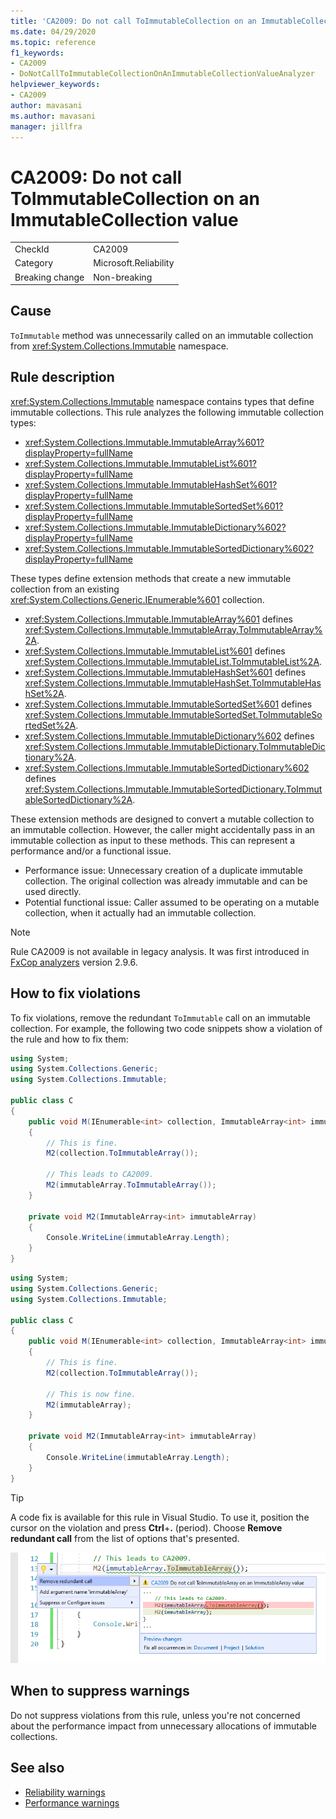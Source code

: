 ```yaml
---
title: 'CA2009: Do not call ToImmutableCollection on an ImmutableCollection value'
ms.date: 04/29/2020
ms.topic: reference
f1_keywords:
- CA2009
- DoNotCallToImmutableCollectionOnAnImmutableCollectionValueAnalyzer
helpviewer_keywords:
- CA2009
author: mavasani
ms.author: mavasani
manager: jillfra
---
```

# CA2009: Do not call ToImmutableCollection on an ImmutableCollection value

|||
|-|-|
|CheckId|CA2009|
|Category|Microsoft.Reliability|
|Breaking change|Non-breaking|

## Cause

`ToImmutable` method was unnecessarily called on an immutable collection from <xref:System.Collections.Immutable> namespace.

## Rule description

<xref:System.Collections.Immutable> namespace contains types that define immutable collections. This rule analyzes the following immutable collection types:

- <xref:System.Collections.Immutable.ImmutableArray%601?displayProperty=fullName>
- <xref:System.Collections.Immutable.ImmutableList%601?displayProperty=fullName>
- <xref:System.Collections.Immutable.ImmutableHashSet%601?displayProperty=fullName>
- <xref:System.Collections.Immutable.ImmutableSortedSet%601?displayProperty=fullName>
- <xref:System.Collections.Immutable.ImmutableDictionary%602?displayProperty=fullName>
- <xref:System.Collections.Immutable.ImmutableSortedDictionary%602?displayProperty=fullName>

These types define extension methods that create a new immutable collection from an existing <xref:System.Collections.Generic.IEnumerable%601> collection.

- <xref:System.Collections.Immutable.ImmutableArray%601> defines <xref:System.Collections.Immutable.ImmutableArray.ToImmutableArray%2A>.
- <xref:System.Collections.Immutable.ImmutableList%601> defines <xref:System.Collections.Immutable.ImmutableList.ToImmutableList%2A>.
- <xref:System.Collections.Immutable.ImmutableHashSet%601> defines <xref:System.Collections.Immutable.ImmutableHashSet.ToImmutableHashSet%2A>.
- <xref:System.Collections.Immutable.ImmutableSortedSet%601> defines <xref:System.Collections.Immutable.ImmutableSortedSet.ToImmutableSortedSet%2A>.
- <xref:System.Collections.Immutable.ImmutableDictionary%602> defines <xref:System.Collections.Immutable.ImmutableDictionary.ToImmutableDictionary%2A>.
- <xref:System.Collections.Immutable.ImmutableSortedDictionary%602> defines <xref:System.Collections.Immutable.ImmutableSortedDictionary.ToImmutableSortedDictionary%2A>.

These extension methods are designed to convert a mutable collection to an immutable collection. However, the caller might accidentally pass in an immutable collection as input to these methods. This can represent a performance and/or a functional issue.

- Performance issue: Unnecessary creation of a duplicate immutable collection. The original collection was already immutable and can be used directly.
- Potential functional issue: Caller assumed to be operating on a mutable collection, when it actually had an immutable collection.

> [!NOTE]
> Rule CA2009 is not available in legacy analysis. It was first introduced in [FxCop analyzers](https://www.nuget.org/packages/Microsoft.CodeAnalysis.FxCopAnalyzers) version 2.9.6.

## How to fix violations

To fix violations, remove the redundant `ToImmutable` call on an immutable collection. For example, the following two code snippets show a violation of the rule and how to fix them:

```csharp
using System;
using System.Collections.Generic;
using System.Collections.Immutable;

public class C
{
    public void M(IEnumerable<int> collection, ImmutableArray<int> immutableArray)
    {
        // This is fine.
        M2(collection.ToImmutableArray());

        // This leads to CA2009.
        M2(immutableArray.ToImmutableArray());
    }

    private void M2(ImmutableArray<int> immutableArray)
    {
        Console.WriteLine(immutableArray.Length);
    }
}
```


```csharp
using System;
using System.Collections.Generic;
using System.Collections.Immutable;

public class C
{
    public void M(IEnumerable<int> collection, ImmutableArray<int> immutableArray)
    {
        // This is fine.
        M2(collection.ToImmutableArray());

        // This is now fine.
        M2(immutableArray);
    }

    private void M2(ImmutableArray<int> immutableArray)
    {
        Console.WriteLine(immutableArray.Length);
    }
}
```

> [!TIP]
> A code fix is available for this rule in Visual Studio. To use it, position the cursor on the violation and press **Ctrl**+**.** (period). Choose **Remove redundant call** from the list of options that's presented.
>
> ![Code fix for CA2009 - Do not call ToImmutableCollection on an ImmutableCollection value](media/ca2009-codefix.png)

## When to suppress warnings

Do not suppress violations from this rule, unless you're not concerned about the performance impact from unnecessary allocations of immutable collections.

## See also

- [Reliability warnings](reliability-warnings.md)
- [Performance warnings](performance-warnings.md)
